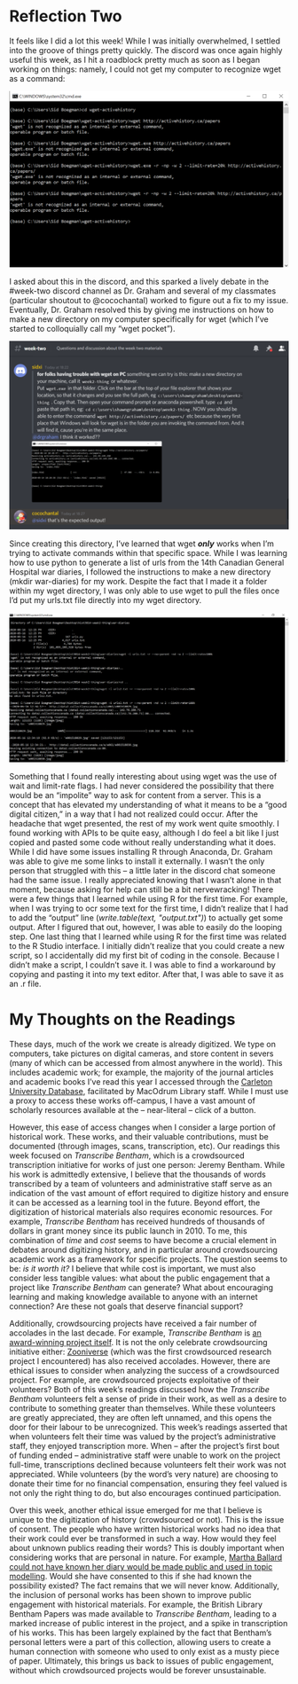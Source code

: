# Reflection Two
It feels like I did a lot this week! While I was initially overwhelmed, I settled into the groove of things pretty quickly. The discord was once again highly useful this week, as I hit a roadblock pretty much as soon as I began working on things: namely, I could not get my computer to recognize wget as a command:

![wegt not working](https://github.com/sidxi/week-two/blob/master/Week2%20wget%20not%20recognized.PNG)

I asked about this in the discord, and this sparked a lively debate in the #week-two discord channel as Dr. Graham and several of my classmates (particular shoutout to @cocochantal) worked to figure out a fix to my issue. Eventually, Dr. Graham resolved this by giving me instructions on how to make a new directory on my computer specifically for wget (which I’ve started to colloquially call my “wget pocket”).

![steps in discord, as well as my actual workflow](https://github.com/sidxi/week-two/blob/master/Week2%20wget%20fix%20%2B%20steps%20in%20discord.PNG)

Since creating this directory, I’ve learned that wget **_only_** works when I’m trying to activate commands within that specific space. While I was learning how to use python to generate a list of urls from the 14th Canadian General Hospital war diaries, I followed the instructions to make a new directory (mkdir war-diaries) for my work. Despite the fact that I made it a folder within my wget directory, I was only able to use wget to pull the files once I’d put my urls.txt file directly into my wget directory. 

![the same command, except with the files in different places](https://github.com/sidxi/week-two/blob/master/Same%20command%2C%20files%20out%20of%20the%20wget%20pocket%20vs%20inside%20of%20it.PNG) 

Something that I found really interesting about using wget was the use of wait and limit-rate flags. I had never considered the possibility that there would be an “impolite” way to ask for content from a server. This is a concept that has elevated my understanding of what it means to be a “good digital citizen,” in a way that I had not realized could occur. 
After the headache that wget presented, the rest of my work went quite smoothly. I found working with APIs to be quite easy, although I do feel a bit like I just copied and pasted some code without really understanding what it does. While I did have some issues installing R through Anaconda, Dr. Graham was able to give me some links to install it externally. I wasn’t the only person that struggled with this – a little later in the discord chat someone had the same issue. I really appreciated knowing that I wasn’t alone in that moment, because asking for help can still be a bit nervewracking! There were a few things that I learned while using R for the first time. For example, when I was trying to ocr some text for the first time, I didn’t realize that I had to add the “output” line (_write.table(text, "output.txt")_) to actually get some output. After I figured that out, however, I was able to easily do the looping step. One last thing that I learned while using R for the first time was related to the R Studio interface. I initially didn’t realize that you could create a new script, so I accidentally did my first bit of coding in the console. Because I didn’t make a script, I couldn’t save it. I was able to find a workaround by copying and pasting it into my text editor. After that, I was able to save it as an .r file. 

# My Thoughts on the Readings
These days, much of the work we create is already digitized. We type on computers, take pictures on digital cameras, and store content in severs (many of which can be accessed from almost anywhere in the world). This includes academic work; for example, the majority of the journal articles and academic books I’ve read this year I accessed through the [Carleton University Database](https://ocul-crl.primo.exlibrisgroup.com/discovery/search?vid=01OCUL_CRL:CRL_DEFAULT&lang=en), facilitated by MacOdrum Library staff. While I must use a proxy to access these works off-campus, I have a vast amount of scholarly resources available at the – near-literal – click of a button. 

However, this ease of access changes when I consider a large portion of historical work. These works, and their valuable contributions, must be documented (through images, scans, transcription, etc). Our readings this week focused on _Transcribe Bentham_, which is a crowdsourced transcription initiative for works of just one person: Jeremy Bentham. While his work is admittedly extensive, I believe that the thousands of words transcribed by a team of volunteers and administrative staff serve as an indication of the vast amount of effort required to digitize history and ensure it can be accessed as a learning tool in the future. Beyond effort, the digitization of historical materials also requires economic resources. For example, _Transcribe Bentham_ has received hundreds of thousands of dollars in grant money since its public launch in 2010. To me, this combination of _time_ and _cost_ seems to have become a crucial element in debates around digitizing history, and in particular around crowdsourcing academic work as a framework for specific projects. The question seems to be: _is it worth it?_ I believe that while cost is important, we must also consider less tangible values: what about the public engagement that a project like _Transcribe Bentham_ can generate? What about encouraging learning and making knowledge available to anyone with an internet connection? Are these not goals that deserve financial support?

Additionally, crowdsourcing projects have received a fair number of accolades in the last decade. For example, _Transcribe Bentham_ is [an award-winning project itself](https://blogs.ucl.ac.uk/transcribe-bentham/awards/). It is not the only celebrate crowdsourcing initiative either: [Zooniverse](https://www.zooniverse.org/) (which was the first crowdsourced research project I encountered) has also received accolades. However, there are ethical issues to consider when analyzing the success of a crowdsourced project. For example, are crowdsourced projects exploitative of their volunteers? Both of this week’s readings discussed how the _Transcribe Bentham_ volunteers felt a sense of pride in their work, as well as a desire to contribute to something greater than themselves. While these volunteers are greatly appreciated, they are often left unnamed, and this opens the door for their labour to be unrecognized. This week’s readings asserted that when volunteers felt their time was valued by the project’s administrative staff, they enjoyed transcription more.  When – after the project’s first bout of funding ended – administrative staff were unable to work on the project full-time, transcriptions declined because volunteers felt their work was not appreciated. While volunteers (by the word’s very nature) are choosing to donate their time for no financial compensation, ensuring they feel valued is not only the right thing to do, but also encourages continued participation. 

Over this week, another ethical issue emerged for me that I believe is unique to the digitization of history (crowdsourced or not). This is the issue of consent. The people who have written historical works had no idea that their work could ever be transformed in such a way. How would they feel about unknown publics reading their words? This is doubly important when considering works that are personal in nature. For example, [Martha Ballard could not have known her diary would be made public and used in topic modelling](http://www.cameronblevins.org/posts/topic-modeling-martha-ballards-diary/#annotations:MK07mJYcEeqHYb-78zmOqA). Would she have consented to this if she had known the possibility existed? The fact remains that we will never know. Additionally, the inclusion of personal works has been shown to improve public engagement with historical materials. For example, the British Library Bentham Papers was made available to _Transcribe Bentham_, leading to a marked increase of public interest in the project, and a spike in transcription of his works. This has been largely explained by the fact that Bentham’s personal letters were a part of this collection, allowing users to create a human connection with someone who used to only exist as a musty piece of paper. Ultimately, this brings us back to issues of public engagement, without which crowdsourced projects would be forever unsustainable.

